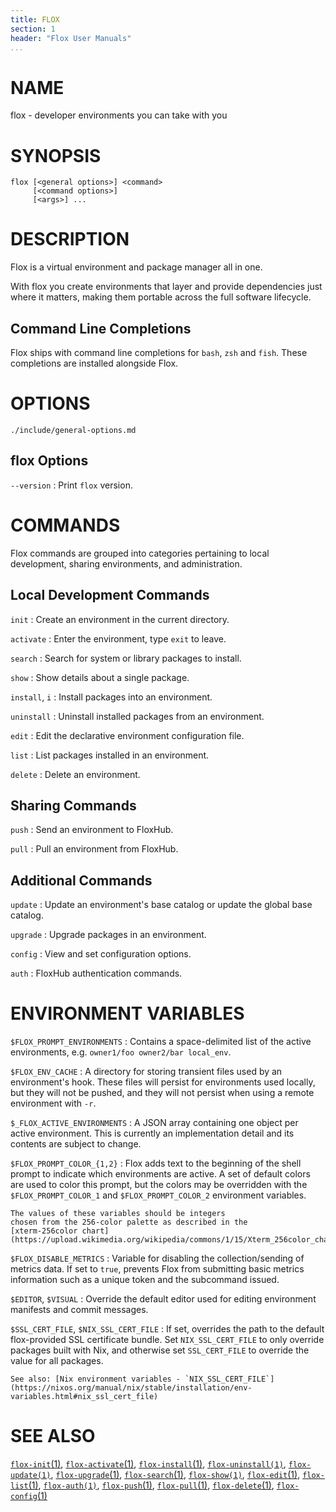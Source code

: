 ```yaml
---
title: FLOX
section: 1
header: "Flox User Manuals"
...
```


# NAME

flox - developer environments you can take with you

# SYNOPSIS

```
flox [<general options>] <command>
     [<command options>]
     [<args>] ...
```

# DESCRIPTION

Flox is a virtual environment and package manager all in one.

With flox you create environments that layer and provide dependencies just
where it matters,
making them portable across the full software lifecycle.

## Command Line Completions

Flox ships with command line completions for `bash`, `zsh` and `fish`.
These completions are installed alongside Flox.

# OPTIONS

```{.include}
./include/general-options.md
```

## flox Options

`--version`
:   Print `flox` version.

# COMMANDS

Flox commands are grouped into categories pertaining to local development,
sharing environments, and administration.

## Local Development Commands

`init`
:   Create an environment in the current directory.

`activate`
:   Enter the environment, type `exit` to leave.

`search`
:   Search for system or library packages to install.

`show`
:   Show details about a single package.

`install`, `i`
:   Install packages into an environment.

`uninstall`
:   Uninstall installed packages from an environment.

`edit`
:   Edit the declarative environment configuration file.

`list`
:   List packages installed in an environment.

`delete`
:   Delete an environment.

## Sharing Commands

`push`
:   Send an environment to FloxHub.

`pull`
:   Pull an environment from FloxHub.

## Additional Commands

`update`
:   Update an environment's base catalog or update the global base catalog.

`upgrade`
:   Upgrade packages in an environment.

`config`
:   View and set configuration options.

`auth`
:   FloxHub authentication commands.

# ENVIRONMENT VARIABLES

`$FLOX_PROMPT_ENVIRONMENTS`
:   Contains a space-delimited list of the active environments,
    e.g. `owner1/foo owner2/bar local_env`.

`$FLOX_ENV_CACHE`
:   A directory for storing transient files used by an environment's hook.
    These files will persist for environments used locally,
    but they will not be pushed,
    and they will not persist when using a remote environment with `-r`.

`$_FLOX_ACTIVE_ENVIRONMENTS`
:   A JSON array containing one object per active environment.
    This is currently an implementation detail
    and its contents are subject to change.

`$FLOX_PROMPT_COLOR_{1,2}`
:   Flox adds text to the beginning of the shell prompt to indicate which
    environments are active.
    A set of default colors are used to color this prompt,
    but the colors may be overridden with the `$FLOX_PROMPT_COLOR_1` and
    `$FLOX_PROMPT_COLOR_2` environment variables.

    The values of these variables should be integers
    chosen from the 256-color palette as described in the
    [xterm-256color chart](https://upload.wikimedia.org/wikipedia/commons/1/15/Xterm_256color_chart.svg).

`$FLOX_DISABLE_METRICS`
:   Variable for disabling the collection/sending of metrics data.
    If set to `true`, prevents Flox from submitting basic metrics information
    such as a unique token and the subcommand issued.

`$EDITOR`, `$VISUAL`
:   Override the default editor used for editing environment manifests and commit messages.

`$SSL_CERT_FILE`, `$NIX_SSL_CERT_FILE`
:   If set, overrides the path to the default flox-provided SSL certificate bundle.
    Set `NIX_SSL_CERT_FILE` to only override packages built with Nix,
    and otherwise set `SSL_CERT_FILE` to override the value for all packages.

    See also: [Nix environment variables - `NIX_SSL_CERT_FILE`](https://nixos.org/manual/nix/stable/installation/env-variables.html#nix_ssl_cert_file)

# SEE ALSO

[`flox-init`(1)](./flox-init.md),
[`flox-activate`(1)](./flox-activate.md),
[`flox-install`(1)](./flox-install.md),
[`flox-uninstall(1)`](./flox-uninstall.md),
[`flox-update(1)`](./flox-update.md),
[`flox-upgrade`(1)](./flox-upgrade.md),
[`flox-search`(1)](./flox-search.md),
[`flox-show(1)`](./flox-show.md),
[`flox-edit`(1)](./flox-edit.md),
[`flox-list`(1)](./flox-list.md),
[`flox-auth(1)`](./flox-auth.md),
[`flox-push`(1)](./flox-push.md),
[`flox-pull`(1)](./flox-pull.md),
[`flox-delete`(1)](./flox-delete.md),
[`flox-config`(1)](./flox-config.md)
